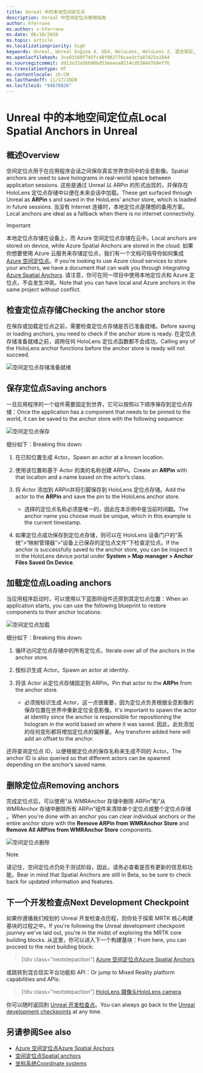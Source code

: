 ```yaml
---
title: Unreal 中的本地空间定位点
description: Unreal 中空间定位点使用指南
author: hferrone
ms.author: v-hferrone
ms.date: 06/10/2020
ms.topic: article
ms.localizationpriority: high
keywords: Unreal, Unreal Engine 4, UE4, HoloLens, HoloLens 2, 混合现实, 开发, 功能, 文档, 指南, 全息影像, 空间定位点, 混合现实头戴显示设备, windows 混合现实头戴显示设备, 虚拟现实头戴显示设备
ms.openlocfilehash: 3ce83160f745fc48f082776caa3cfa87d23a1844
ms.sourcegitcommit: dd13a32a5bb90bd53eeeea8214cd5384d7b9ef76
ms.translationtype: HT
ms.contentlocale: zh-CN
ms.lasthandoff: 11/17/2020
ms.locfileid: "94678826"
---
```

# <a name="local-spatial-anchors-in-unreal"></a><span data-ttu-id="f768d-104">Unreal 中的本地空间定位点</span><span class="sxs-lookup"><span data-stu-id="f768d-104">Local Spatial Anchors in Unreal</span></span>

## <a name="overview"></a><span data-ttu-id="f768d-105">概述</span><span class="sxs-lookup"><span data-stu-id="f768d-105">Overview</span></span>

<span data-ttu-id="f768d-106">空间定位点用于在应用程序会话之间保存真实世界空间中的全息影像。</span><span class="sxs-lookup"><span data-stu-id="f768d-106">Spatial anchors are used to save holograms in real-world space between application sessions.</span></span> <span data-ttu-id="f768d-107">这些是通过 Unreal 以 ARPin 的形式出现的，并保存在 HoloLens 定位点存储中以便在未来会话中加载。</span><span class="sxs-lookup"><span data-stu-id="f768d-107">These get surfaced through Unreal as **ARPin** s and saved in the HoloLens’ anchor store, which is loaded in future sessions.</span></span> <span data-ttu-id="f768d-108">当没有 Internet 连接时，本地定位点是理想的备用方案。</span><span class="sxs-lookup"><span data-stu-id="f768d-108">Local anchors are ideal as a fallback when there is no internet connectivity.</span></span>

> [!IMPORTANT]
> <span data-ttu-id="f768d-109">本地定位点存储在设备上，而 Azure 空间定位点存储在云中。</span><span class="sxs-lookup"><span data-stu-id="f768d-109">Local anchors are stored on device, while Azure Spatial Anchors are stored in the cloud.</span></span> <span data-ttu-id="f768d-110">如果你想要使用 Azure 云服务来存储定位点，我们有一个文档可指导你如何集成 [Azure 空间定位点](unreal-azure-spatial-anchors.md)。</span><span class="sxs-lookup"><span data-stu-id="f768d-110">If you're looking to use Azure cloud services to store your anchors, we have a document that can walk you through integrating [Azure Spatial Anchors](unreal-azure-spatial-anchors.md).</span></span> <span data-ttu-id="f768d-111">请注意，你可在同一项目中使用本地定位点和 Azure 定位点，不会发生冲突。</span><span class="sxs-lookup"><span data-stu-id="f768d-111">Note that you can have local and Azure anchors in the same project without conflict.</span></span>

## <a name="checking-the-anchor-store"></a><span data-ttu-id="f768d-112">检查定位点存储</span><span class="sxs-lookup"><span data-stu-id="f768d-112">Checking the anchor store</span></span>

<span data-ttu-id="f768d-113">在保存或加载定位点之前，需要检查定位点存储是否已准备就绪。</span><span class="sxs-lookup"><span data-stu-id="f768d-113">Before saving or loading anchors, you need to check if the anchor store is ready.</span></span>  <span data-ttu-id="f768d-114">在定位点存储准备就绪之前，调用任何 HoloLens 定位点函数都不会成功。</span><span class="sxs-lookup"><span data-stu-id="f768d-114">Calling any of the HoloLens anchor functions before the anchor store is ready will not succeed.</span></span>  

![空间定位点存储准备就绪](images/unreal-spatialanchors-store-ready.PNG)

## <a name="saving-anchors"></a><span data-ttu-id="f768d-116">保存定位点</span><span class="sxs-lookup"><span data-stu-id="f768d-116">Saving anchors</span></span>

<span data-ttu-id="f768d-117">一旦应用程序的一个组件需要固定到世界，它可以按照以下顺序保存到定位点存储：</span><span class="sxs-lookup"><span data-stu-id="f768d-117">Once the application has a component that needs to be pinned to the world, it can be saved to the anchor store with the following sequence:</span></span> 

![空间定位点保存](images/unreal-spatialanchors-save.PNG)

<span data-ttu-id="f768d-119">细分如下：</span><span class="sxs-lookup"><span data-stu-id="f768d-119">Breaking this down:</span></span>
1. <span data-ttu-id="f768d-120">在已知位置生成 Actor。</span><span class="sxs-lookup"><span data-stu-id="f768d-120">Spawn an actor at a known location.</span></span>
2. <span data-ttu-id="f768d-121">使用该位置和基于 Actor 的类的名称创建 ARPin。</span><span class="sxs-lookup"><span data-stu-id="f768d-121">Create an **ARPin** with that location and a name based on the actor’s class.</span></span> 
3. <span data-ttu-id="f768d-122">将 Actor 添加到 ARPin并将引脚保存到 HoloLens 定位点存储。</span><span class="sxs-lookup"><span data-stu-id="f768d-122">Add the actor to the **ARPin** and save the pin to the HoloLens anchor store.</span></span>  
    * <span data-ttu-id="f768d-123">选择的定位点名称必须是唯一的，因此在本示例中是当前时间戳。</span><span class="sxs-lookup"><span data-stu-id="f768d-123">The anchor name you choose must be unique, which in this example is the current timestamp.</span></span> 

4. <span data-ttu-id="f768d-124">如果定位点成功保存到定位点存储，则可以在 HoloLens 设备门户的“系统”>“映射管理器”>“设备上已保存的定位点文件”下检查定位点。</span><span class="sxs-lookup"><span data-stu-id="f768d-124">If the anchor is successfully saved to the anchor store, you can be inspect it in the HoloLens device portal under **System > Map manager > Anchor Files Saved On Device**.</span></span> 

## <a name="loading-anchors"></a><span data-ttu-id="f768d-125">加载定位点</span><span class="sxs-lookup"><span data-stu-id="f768d-125">Loading anchors</span></span>

<span data-ttu-id="f768d-126">当应用程序启动时，可以使用以下蓝图将组件还原到其定位点位置：</span><span class="sxs-lookup"><span data-stu-id="f768d-126">When an application starts, you can use the following blueprint to restore components to their anchor locations:</span></span>

![空间定位点加载](images/unreal-spatialanchors-load.PNG)

<span data-ttu-id="f768d-128">细分如下：</span><span class="sxs-lookup"><span data-stu-id="f768d-128">Breaking this down:</span></span>
1. <span data-ttu-id="f768d-129">循环访问定位点存储中的所有定位点。</span><span class="sxs-lookup"><span data-stu-id="f768d-129">Iterate over all of the anchors in the anchor store.</span></span> 
2. <span data-ttu-id="f768d-130">按标识生成 Actor。</span><span class="sxs-lookup"><span data-stu-id="f768d-130">Spawn an actor at identity.</span></span>
3. <span data-ttu-id="f768d-131">将该 Actor 从定位点存储固定到 ARPin。</span><span class="sxs-lookup"><span data-stu-id="f768d-131">Pin that actor to the **ARPin** from the anchor store.</span></span>  

    * <span data-ttu-id="f768d-132">必须按标识生成 Actor，这一点很重要，因为定位点负责根据全息影像的保存位置在世界中重新定位全息影像。</span><span class="sxs-lookup"><span data-stu-id="f768d-132">It's important to spawn the actor at identity since the anchor is responsible for repositioning the hologram in the world based on where it was saved.</span></span> <span data-ttu-id="f768d-133">因此，此处添加的任何变形都将增加定位点的偏移量。</span><span class="sxs-lookup"><span data-stu-id="f768d-133">Any transform added here will add an offset to the anchor.</span></span> 

<span data-ttu-id="f768d-134">还将查询定位点 ID，以便根据定位点的保存名称来生成不同的 Actor。</span><span class="sxs-lookup"><span data-stu-id="f768d-134">The anchor ID is also queried so that different actors can be spawned depending on the anchor’s saved name.</span></span> 

## <a name="removing-anchors"></a><span data-ttu-id="f768d-135">删除定位点</span><span class="sxs-lookup"><span data-stu-id="f768d-135">Removing anchors</span></span> 

<span data-ttu-id="f768d-136">完成定位点后，可以使用“从 WMRAnchor 存储中删除 ARPin”和“从 WMRAnchor 存储中删除所有 ARPin”组件来清除单个定位点或整个定位点存储 。</span><span class="sxs-lookup"><span data-stu-id="f768d-136">When you're done with an anchor you can clear individual anchors or the entire anchor store with the **Remove ARPin from WMRAnchor Store** and **Remove All ARPins from WMRAnchor Store** components.</span></span>

![空间定位点删除](images/unreal-spatialanchors-remove.PNG)

> [!NOTE]
> <span data-ttu-id="f768d-138">请记住，空间定位点仍处于测试阶段，因此，请务必查看是否有更新的信息和功能。</span><span class="sxs-lookup"><span data-stu-id="f768d-138">Bear in mind that Spatial Anchors are still in Beta, so be sure to check back for updated information and features.</span></span>

## <a name="next-development-checkpoint"></a><span data-ttu-id="f768d-139">下一个开发检查点</span><span class="sxs-lookup"><span data-stu-id="f768d-139">Next Development Checkpoint</span></span>

<span data-ttu-id="f768d-140">如果你遵循我们规划的 Unreal 开发检查点历程，则你处于探索 MRTK 核心构建基块的过程之中。</span><span class="sxs-lookup"><span data-stu-id="f768d-140">If you're following the Unreal development checkpoint journey we've laid out, you're in the midst of exploring the MRTK core building blocks.</span></span> <span data-ttu-id="f768d-141">从这里，你可以进入下一个构建基块：</span><span class="sxs-lookup"><span data-stu-id="f768d-141">From here, you can proceed to the next building block:</span></span> 

> [!div class="nextstepaction"]
> [<span data-ttu-id="f768d-142">Azure 空间定位点</span><span class="sxs-lookup"><span data-stu-id="f768d-142">Azure Spatial Anchors</span></span>](unreal-azure-spatial-anchors.md)

<span data-ttu-id="f768d-143">或跳转到混合现实平台功能和 API：</span><span class="sxs-lookup"><span data-stu-id="f768d-143">Or jump to Mixed Reality platform capabilities and APIs:</span></span>

> [!div class="nextstepaction"]
> [<span data-ttu-id="f768d-144">HoloLens 摄像头</span><span class="sxs-lookup"><span data-stu-id="f768d-144">HoloLens camera</span></span>](unreal-hololens-camera.md)

<span data-ttu-id="f768d-145">你可以随时返回到 [Unreal 开发检查点](unreal-development-overview.md#2-core-building-blocks)。</span><span class="sxs-lookup"><span data-stu-id="f768d-145">You can always go back to the [Unreal development checkpoints](unreal-development-overview.md#2-core-building-blocks) at any time.</span></span>

## <a name="see-also"></a><span data-ttu-id="f768d-146">另请参阅</span><span class="sxs-lookup"><span data-stu-id="f768d-146">See also</span></span>
* [<span data-ttu-id="f768d-147">Azure 空间定位点</span><span class="sxs-lookup"><span data-stu-id="f768d-147">Azure Spatial Anchors</span></span>](unreal-azure-spatial-anchors.md)
* [<span data-ttu-id="f768d-148">空间定位点</span><span class="sxs-lookup"><span data-stu-id="f768d-148">Spatial anchors</span></span>](../../design/spatial-anchors.md)
* [<span data-ttu-id="f768d-149">坐标系统</span><span class="sxs-lookup"><span data-stu-id="f768d-149">Coordinate systems</span></span>](../../design/coordinate-systems.md)
